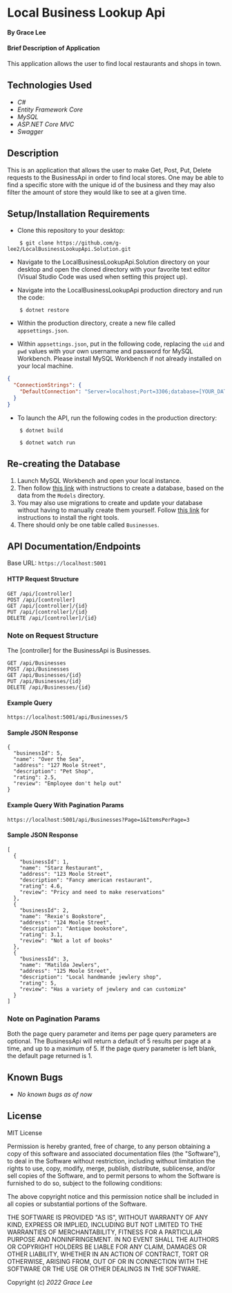 # Local Business Lookup Api

#### By Grace Lee

#### Brief Description of Application

This application allows the user to find local restaurants and shops in town.

## Technologies Used

- _C#_
- _Entity Framework Core_
- _MySQL_
- _ASP.NET Core MVC_
- _Swagger_

## Description

This is an application that allows the user to make Get, Post, Put, Delete requests to the BusinessApi in order to find local stores. One may be able to find a specific store with the unique id of the business and they may also filter the amount of store they would like to see at a given time.

## Setup/Installation Requirements

- Clone this repository to your desktop:

```
    $ git clone https://github.com/g-lee2/LocalBusinessLookupApi.Solution.git
```

- Navigate to the LocalBusinessLookupApi.Solution directory on your desktop and open the cloned directory with your favorite text editor (Visual Studio Code was used when setting this project up).

- Navigate into the LocalBusinessLookupApi production directory and run the code:

```
    $ dotnet restore
```

- Within the production directory, create a new file called `appsettings.json`.

- Within `appsettings.json`, put in the following code, replacing the `uid` and `pwd` values with your own username and password for MySQL Workbench. Please install MySQL Workbench if not already installed on your local machine.

```json
{
  "ConnectionStrings": {
    "DefaultConnection": "Server=localhost;Port=3306;database=[YOUR_DATABASE_NAME];uid=[YOUR_ID];pwd=[YOUR_PASSWORD];"
  }
}
```

- To launch the API, run the following codes in the production directory:

```
    $ dotnet build
```

```
    $ dotnet watch run
```

## Re-creating the Database

1. Launch MySQL Workbench and open your local instance.
2. Then follow [this link](https://www.learnhowtoprogram.com/c-and-net-part-time/database-basics/introduction-to-mysql-workbench-creating-a-database) with instructions to create a database, based on the data from the `Models` directory.
3. You may also use migrations to create and update your database without having to manually create them yourself. Follow [this link](https://www.learnhowtoprogram.com/c-and-net-part-time/many-to-many-relationships/code-first-development-and-migrations) for instructions to install the right tools.
4. There should only be one table called `Businesses`.

## API Documentation/Endpoints

Base URL: `https://localhost:5001`

#### HTTP Request Structure

```
GET /api/[controller]
POST /api/[controller]
GET /api/[controller]/{id}
PUT /api/[controller]/{id}
DELETE /api/[controller]/{id}
```

### Note on Request Structure

The [controller] for the BusinessApi is Businesses.

```
GET /api/Businesses
POST /api/Businesses
GET /api/Businesses/{id}
PUT /api/Businesses/{id}
DELETE /api/Businesses/{id}
```

#### Example Query

```
https://localhost:5001/api/Businesses/5
```

#### Sample JSON Response

```
{
  "businessId": 5,
  "name": "Over the Sea",
  "address": "127 Moole Street",
  "description": "Pet Shop",
  "rating": 2.5,
  "review": "Employee don't help out"
}
```

#### Example Query With Pagination Params

```
https://localhost:5001/api/Businesses?Page=1&ItemsPerPage=3
```

#### Sample JSON Response

```
[
  {
    "businessId": 1,
    "name": "Starz Restaurant",
    "address": "123 Moole Street",
    "description": "Fancy american restaurant",
    "rating": 4.6,
    "review": "Pricy and need to make reservations"
  },
  {
    "businessId": 2,
    "name": "Rexie's Bookstore",
    "address": "124 Moole Street",
    "description": "Antique bookstore",
    "rating": 3.1,
    "review": "Not a lot of books"
  },
  {
    "businessId": 3,
    "name": "Matilda Jewlers",
    "address": "125 Moole Street",
    "description": "Local handmande jewlery shop",
    "rating": 5,
    "review": "Has a variety of jewlery and can customize"
  }
]
```

### Note on Pagination Params

Both the page query parameter and items per page query parameters are optional. The BusinessApi will return a default of 5 results per page at a time, and up to a maximum of 5. If the page query parameter is left blank, the default page returned is 1.

## Known Bugs

- _No known bugs as of now_

## License

MIT License

Permission is hereby granted, free of charge, to any person obtaining a copy
of this software and associated documentation files (the "Software"), to deal
in the Software without restriction, including without limitation the rights
to use, copy, modify, merge, publish, distribute, sublicense, and/or sell
copies of the Software, and to permit persons to whom the Software is
furnished to do so, subject to the following conditions:

The above copyright notice and this permission notice shall be included in all
copies or substantial portions of the Software.

THE SOFTWARE IS PROVIDED "AS IS", WITHOUT WARRANTY OF ANY KIND, EXPRESS OR
IMPLIED, INCLUDING BUT NOT LIMITED TO THE WARRANTIES OF MERCHANTABILITY,
FITNESS FOR A PARTICULAR PURPOSE AND NONINFRINGEMENT. IN NO EVENT SHALL THE
AUTHORS OR COPYRIGHT HOLDERS BE LIABLE FOR ANY CLAIM, DAMAGES OR OTHER
LIABILITY, WHETHER IN AN ACTION OF CONTRACT, TORT OR OTHERWISE, ARISING FROM,
OUT OF OR IN CONNECTION WITH THE SOFTWARE OR THE USE OR OTHER DEALINGS IN THE
SOFTWARE.

Copyright (c) _2022_ _Grace Lee_
